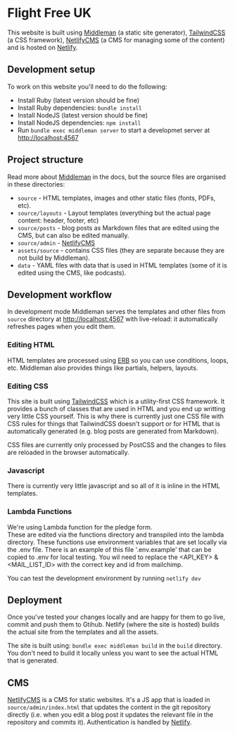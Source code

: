 # Flight Free UK

This website is built using [Middleman](https://middlemanapp.com/) (a static
site generator), [TailwindCSS](https://tailwindcss.com/) (a CSS framework),
[NetlifyCMS](https://www.netlifycms.org/) (a CMS for managing some of the content)
and is hosted on [Netlify](https://www.netlify.com/).

## Development setup

To work on this website you'll need to do the following:

* Install Ruby (latest version should be fine)
* Install Ruby dependencies: `bundle install`
* Install NodeJS (latest version should be fine)
* Install NodeJS dependencies: `npm install`
* Run `bundle exec middleman server` to start a developmet server at
  [http://localhost:4567](http://localhost:4567)

## Project structure

Read more about [Middleman](https://middlemanapp.com/) in the docs, but the
source files are organised in these directories:

* `source` - HTML templates, images and other static files (fonts, PDFs, etc).
* `source/layouts` - Layout templates (everything but the actual page content:
  header, footer, etc)
* `source/posts` - blog posts as Markdown files that are edited using the CMS,
  but can also be edited manually.
* `source/admin` - [NetlifyCMS](https://www.netlifycms.org/)
* `assets/source` - contains CSS files (they are separate because they are not
  build by Middleman).
* `data` - YAML files with data that is used in HTML templates (some of it is
  edited using the CMS, like podcasts).

## Development workflow

In development mode Middleman serves the templates and other files from
`source` directory at [http://localhost:4567](http://localhost:4567) with
live-reload: it automatically refreshes pages when you edit them.

### Editing HTML

HTML templates are processed using
[ERB](https://ruby-doc.org/stdlib-2.6.5/libdoc/erb/rdoc/ERB.html) so you can
use conditions, loops, etc. Middleman also provides things like partials,
helpers, layouts.

### Editing CSS

This site is built using [TailwindCSS](https://tailwindcss.com/) which is a
utility-first CSS framework. It provides a bunch of classes that are used in
HTML and you end up writting very little CSS yourself. This is why there is
currently just one CSS file with CSS rules for things that TailwindCSS doesn't
support or for HTML that is automatically generated (e.g. blog posts are
generated from Markdown).

CSS files are currently only processed by PostCSS and the changes to files are
reloaded in the browser automatically.


### Javascript

There is currently very little javascript and so all of it is inline in the
HTML templates.

### Lambda Functions

We're using Lambda function for the pledge form.  
These are edited via the functions directory and transpiled into the lambda directory.
These functions use environment variables that are set locally via the .env file.
There is an example of this file '.env.example' that can be copied to .env for local testing.
You wil need to replace the <API_KEY> & <MAIL_LIST_ID> with the correct key and id from mailchimp.

You can test the development environment by running `netlify dev`

## Deployment

Once you've tested your changes locally and are happy for them to go live,
commit and push them to Gtihub. Netlify (where the site is hosted) builds the
actual site from the templates and all the assets.

The site is built using: `bundle exec middleman build` in the `build`
directory. You don't need to build it locally unless you want to see the actual
HTML that is generated.

## CMS

[NetlifyCMS](https://www.netlifycms.org/) is a CMS for static websites. It's a
JS app that is loaded in `source/admin/index.html` that updates the content in
the git repository directly (i.e. when you edit a blog post it updates the
relevant file in the repository and commits it). Authentication is handled by
[Netlify](https://www.netlify.com/).
